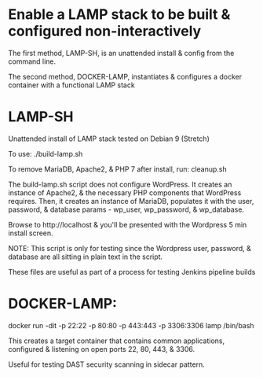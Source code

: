 # Enable a LAMP stack to be built & configured non-interactively

The first method, LAMP-SH, is an unattended install & config from the command line.

The second method, DOCKER-LAMP, instantiates & configures a docker container with a functional LAMP stack

# LAMP-SH
Unattended install of LAMP stack tested on Debian 9 (Stretch)

To use: ./build-lamp.sh

To remove MariaDB, Apache2, & PHP 7 after install, run: cleanup.sh

The build-lamp.sh script does not configure WordPress. It creates an instance of Apache2, 
& the necessary PHP components that WordPress requires.  Then, it creates an instance of MariaDB, 
populates it with the user, password, & database params - wp_user, wp_password, & wp_database.

Browse to http://localhost & you'll be presented with the Wordpress 5 min install screen.

NOTE: This script is only for testing since the Wordpress user, password, & database are all
sitting in plain text in the script.  

These files are useful as part of a process for testing Jenkins pipeline builds

# DOCKER-LAMP:
docker run -dit -p 22:22 -p 80:80 -p 443:443 -p 3306:3306 lamp /bin/bash

This creates a target container that contains common applications,
configured & listening on open ports 22, 80, 443, & 3306.

Useful for testing DAST security scanning in sidecar pattern.

